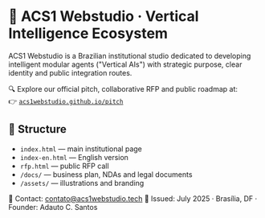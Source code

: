 # 🌌 ACS1 Webstudio · Vertical Intelligence Ecosystem

ACS1 Webstudio is a Brazilian institutional studio dedicated to developing intelligent modular agents ("Vertical AIs") with strategic purpose, clear identity and public integration routes.

🔍 Explore our official pitch, collaborative RFP and public roadmap at:  
👉 [`acs1webstudio.github.io/pitch`](https://acs1webstudio.github.io/pitch)

## 📁 Structure
- `index.html` — main institutional page
- `index-en.html` — English version
- `rfp.html` — public RFP call
- `/docs/` — business plan, NDAs and legal documents
- `/assets/` — illustrations and branding

📩 Contact: contato@acs1webstudio.tech
📅 Issued: July 2025 · Brasília, DF · Founder: Adauto C. Santos
